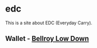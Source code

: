 # edc

This is a site about EDC (Everyday Carry).

## Wallet - [Bellroy Low Down](https://web.archive.org/web/20170706115623/https://bellroy.com/products/low-down-wallet/default/black)
![<img src="image.png" width="100"/>](https://github.com/ast96/edc/assets/20477698/68ebfa42-eaf5-4eb3-96e7-39ba2e3b5ebf)
